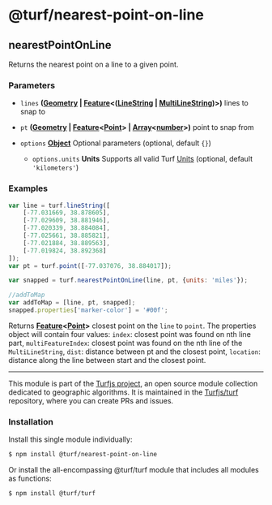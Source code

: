 # @turf/nearest-point-on-line

<!-- Generated by documentation.js. Update this documentation by updating the source code. -->

## nearestPointOnLine

Returns the nearest point on a line to a given point.

### Parameters

*   `lines` **([Geometry][1] | [Feature][2]<([LineString][3] | [MultiLineString][4])>)** lines to snap to
*   `pt` **([Geometry][1] | [Feature][2]<[Point][5]> | [Array][6]<[number][7]>)** point to snap from
*   `options` **[Object][8]** Optional parameters (optional, default `{}`)

    *   `options.units` **Units** Supports all valid Turf [Units][9] (optional, default `'kilometers'`)

### Examples

```javascript
var line = turf.lineString([
    [-77.031669, 38.878605],
    [-77.029609, 38.881946],
    [-77.020339, 38.884084],
    [-77.025661, 38.885821],
    [-77.021884, 38.889563],
    [-77.019824, 38.892368]
]);
var pt = turf.point([-77.037076, 38.884017]);

var snapped = turf.nearestPointOnLine(line, pt, {units: 'miles'});

//addToMap
var addToMap = [line, pt, snapped];
snapped.properties['marker-color'] = '#00f';
```

Returns **[Feature][2]<[Point][5]>** closest point on the `line` to `point`. The properties object will contain four values: `index`: closest point was found on nth line part, `multiFeatureIndex`: closest point was found on the nth line of the `MultiLineString`, `dist`: distance between pt and the closest point, `location`: distance along the line between start and the closest point.

[1]: https://tools.ietf.org/html/rfc7946#section-3.1

[2]: https://tools.ietf.org/html/rfc7946#section-3.2

[3]: https://tools.ietf.org/html/rfc7946#section-3.1.4

[4]: https://tools.ietf.org/html/rfc7946#section-3.1.5

[5]: https://tools.ietf.org/html/rfc7946#section-3.1.2

[6]: https://developer.mozilla.org/docs/Web/JavaScript/Reference/Global_Objects/Array

[7]: https://developer.mozilla.org/docs/Web/JavaScript/Reference/Global_Objects/Number

[8]: https://developer.mozilla.org/docs/Web/JavaScript/Reference/Global_Objects/Object

[9]: https://turfjs.org/docs/api/types/Units

<!-- This file is automatically generated. Please don't edit it directly. If you find an error, edit the source file of the module in question (likely index.js or index.ts), and re-run "yarn docs" from the root of the turf project. -->

---

This module is part of the [Turfjs project](https://turfjs.org/), an open source module collection dedicated to geographic algorithms. It is maintained in the [Turfjs/turf](https://github.com/Turfjs/turf) repository, where you can create PRs and issues.

### Installation

Install this single module individually:

```sh
$ npm install @turf/nearest-point-on-line
```

Or install the all-encompassing @turf/turf module that includes all modules as functions:

```sh
$ npm install @turf/turf
```
